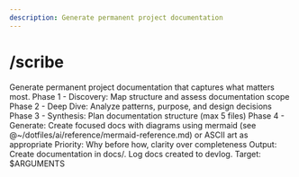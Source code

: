 ```yaml
---
description: Generate permanent project documentation
---
```


# /scribe

<instructions>
Generate permanent project documentation that captures what matters most.
</instructions>

<approach>
Phase 1 - Discovery: Map structure and assess documentation scope
Phase 2 - Deep Dive: Analyze patterns, purpose, and design decisions
Phase 3 - Synthesis: Plan documentation structure (max 5 files)
Phase 4 - Generate: Create focused docs with diagrams using mermaid (see @~/dotfiles/ai/reference/mermaid-reference.md) or ASCII art as appropriate
Priority: Why before how, clarity over completeness
Output: Create documentation in docs/. Log docs created to devlog.
</approach>

<context>
Target: $ARGUMENTS
</context>
